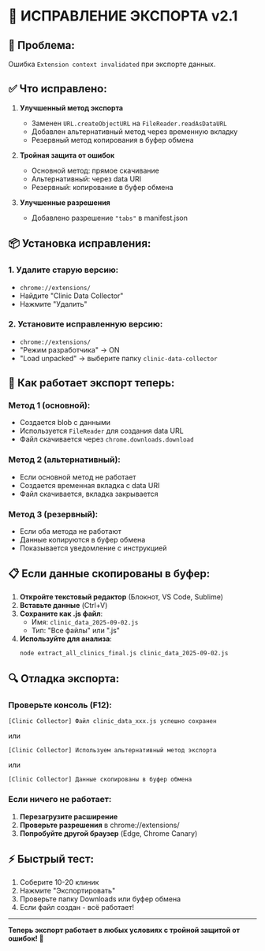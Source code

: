 # 🔧 ИСПРАВЛЕНИЕ ЭКСПОРТА v2.1

## 🚨 Проблема:
Ошибка `Extension context invalidated` при экспорте данных.

## ✅ Что исправлено:

1. **Улучшенный метод экспорта**
   - Заменен `URL.createObjectURL` на `FileReader.readAsDataURL`
   - Добавлен альтернативный метод через временную вкладку
   - Резервный метод копирования в буфер обмена

2. **Тройная защита от ошибок**
   - Основной метод: прямое скачивание
   - Альтернативный: через data URI
   - Резервный: копирование в буфер обмена

3. **Улучшенные разрешения**
   - Добавлено разрешение `"tabs"` в manifest.json

## 📦 Установка исправления:

### 1. Удалите старую версию:
- `chrome://extensions/`
- Найдите "Clinic Data Collector"
- Нажмите "Удалить"

### 2. Установите исправленную версию:
- `chrome://extensions/`
- "Режим разработчика" → ON
- "Load unpacked" → выберите папку `clinic-data-collector`

## 🎯 Как работает экспорт теперь:

### Метод 1 (основной):
- Создается blob с данными
- Используется `FileReader` для создания data URL
- Файл скачивается через `chrome.downloads.download`

### Метод 2 (альтернативный):
- Если основной метод не работает
- Создается временная вкладка с data URI
- Файл скачивается, вкладка закрывается

### Метод 3 (резервный):
- Если оба метода не работают
- Данные копируются в буфер обмена
- Показывается уведомление с инструкцией

## 📋 Если данные скопированы в буфер:

1. **Откройте текстовый редактор** (Блокнот, VS Code, Sublime)
2. **Вставьте данные** (Ctrl+V)
3. **Сохраните как .js файл**:
   - Имя: `clinic_data_2025-09-02.js`
   - Тип: "Все файлы" или ".js"
4. **Используйте для анализа**:
   ```bash
   node extract_all_clinics_final.js clinic_data_2025-09-02.js
   ```

## 🔍 Отладка экспорта:

### Проверьте консоль (F12):
```
[Clinic Collector] Файл clinic_data_xxx.js успешно сохранен
```
или
```
[Clinic Collector] Используем альтернативный метод экспорта
```
или
```
[Clinic Collector] Данные скопированы в буфер обмена
```

### Если ничего не работает:
1. **Перезагрузите расширение**
2. **Проверьте разрешения** в chrome://extensions/
3. **Попробуйте другой браузер** (Edge, Chrome Canary)

## ⚡ Быстрый тест:

1. Соберите 10-20 клиник
2. Нажмите "Экспортировать"
3. Проверьте папку Downloads или буфер обмена
4. Если файл создан - всё работает!

---

**Теперь экспорт работает в любых условиях с тройной защитой от ошибок! 🚀**


